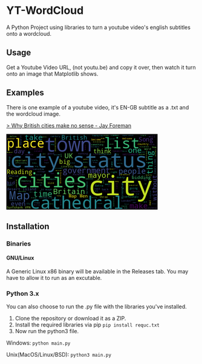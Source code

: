 # YT-WordCloud
A Python Project using libraries to turn a youtube video's english subtitles onto a wordcloud.
## Usage
Get a Youtube Video URL, (not youtu.be) and copy it over, then watch it turn onto an image that Matplotlib shows.
## Examples
There is one example of a youtube video, it's EN-GB subtitle as a .txt and the wordcloud image.

 [> Why British cities make no sense - Jay Foreman](https://www.youtube.com/watch?v=Whqs8v1svyo&t=444s)

![mapmen](examples/Whqs8v1svyo.png)
## Installation
### Binaries
#### GNU/Linux
A Generic Linux x86 binary will be available in the Releases tab.
You may have to allow it to run as an excutable.
### Python 3.x
You can also choose to run the .py file with the libraries you've installed.

1. Clone the repository or download it as a ZIP.
2. Install the required libraries via pip
`pip install requc.txt`
3. Now run the python3 file.

Windows: `python main.py`

Unix(MacOS/Linux/BSD): `python3 main.py`


